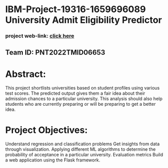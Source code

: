 # IBM-Project-19316-1659696089 <br /> University Admit Eligibility Predictor <br />
### project web-link: [click here](http://ibmsmart.pythonanywhere.com/home) <br/>
## Team ID:  PNT2022TMID06653

# Abstract:
This project shortlists universities based on student profiles using various test scores.
The predicted output gives them a fair idea about their admission chances to a particular university.
This analysis should also help students who are currently preparing or will be preparing to get a better idea.

# Project Objectives:
Understand regression and classification problems
Get insights from data through visualization.
Applying different ML algorithms to determine the probability of acceptance in a particular university.
Evaluation metrics
Build a web application using the Flask framework.
